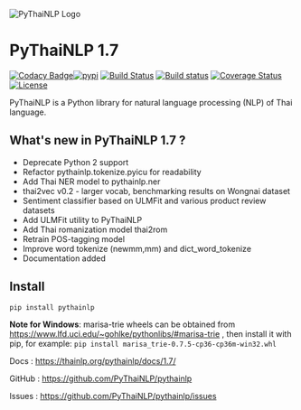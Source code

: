 ![PyThaiNLP Logo](https://avatars0.githubusercontent.com/u/32934255?s=200&v=4)

# PyThaiNLP 1.7

[![Codacy Badge](https://api.codacy.com/project/badge/Grade/cb946260c87a4cc5905ca608704406f7)](https://www.codacy.com/app/pythainlp/pythainlp_2?utm_source=github.com&amp;utm_medium=referral&amp;utm_content=PyThaiNLP/pythainlp&amp;utm_campaign=Badge_Grade)[![pypi](https://img.shields.io/pypi/v/pythainlp.svg)](https://pypi.python.org/pypi/pythainlp)
[![Build Status](https://travis-ci.org/PyThaiNLP/pythainlp.svg?branch=develop)](https://travis-ci.org/PyThaiNLP/pythainlp)
[![Build status](https://ci.appveyor.com/api/projects/status/9g3mfcwchi8em40x?svg=true)](https://ci.appveyor.com/project/wannaphongcom/pythainlp-9y1ch)
[![Coverage Status](https://coveralls.io/repos/github/PyThaiNLP/pythainlp/badge.svg?branch=dev)](https://coveralls.io/github/PyThaiNLP/pythainlp?branch=dev)
[![License](https://img.shields.io/badge/License-Apache%202.0-blue.svg)](https://opensource.org/licenses/Apache-2.0)



PyThaiNLP is a Python library for natural language processing (NLP) of Thai language.

## What's new in PyThaiNLP 1.7 ?

- Deprecate Python 2 support
- Refactor pythainlp.tokenize.pyicu for readability
- Add Thai NER model to pythainlp.ner
- thai2vec v0.2 - larger vocab, benchmarking results on Wongnai dataset
- Sentiment classifier based on ULMFit and various product review datasets
- Add ULMFit utility to PyThaiNLP
- Add Thai romanization model thai2rom
- Retrain POS-tagging model
- Improve word tokenize (newmm,mm) and dict_word_tokenize
- Documentation added

## Install

```
pip install pythainlp
```

**Note for Windows**: marisa-trie wheels can be obtained from https://www.lfd.uci.edu/~gohlke/pythonlibs/#marisa-trie , then install it with pip, for example: `pip install marisa_trie‑0.7.5‑cp36‑cp36m‑win32.whl`



Docs : https://thainlp.org/pythainlp/docs/1.7/ 

GitHub : https://github.com/PyThaiNLP/pythainlp

Issues : https://github.com/PyThaiNLP/pythainlp/issues

